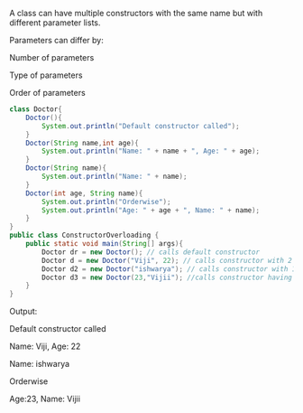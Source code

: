 A class can have multiple constructors with the same name but with different parameter lists.

Parameters can differ by:

Number of parameters

Type of parameters

Order of parameters

```java
class Doctor{
    Doctor(){
        System.out.println("Default constructor called");
    }
    Doctor(String name,int age){
        System.out.println("Name: " + name + ", Age: " + age);
    }
    Doctor(String name){
        System.out.println("Name: " + name);
    }
    Doctor(int age, String name){
        System.out.println("Orderwise");
        System.out.println("Age: " + age + ", Name: " + name);
    }
}
public class ConstructorOverloading {
    public static void main(String[] args){
        Doctor dr = new Doctor(); // calls default constructor
        Doctor d = new Doctor("Viji", 22); // calls constructor with 2 parameters
        Doctor d2 = new Doctor("ishwarya"); // calls constructor with 1 parameter
        Doctor d3 = new Doctor(23,"Vijii"); //calls constructor having 1st parameter age and 2nd one is string
    }
}

```
Output:

Default constructor called

Name: Viji, Age: 22

Name: ishwarya

Orderwise

Age:23, Name: Vijii
